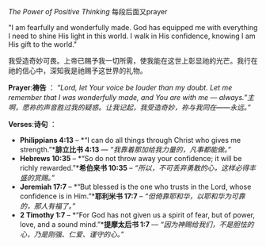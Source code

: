  *The Power of Positive Thinking* 每段后面又prayer



"I am fearfully and wonderfully made. God has equipped me with everything I need to shine His light in this world. I walk in His confidence, knowing I am His gift to the world."



我受造奇妙可畏。上帝已赐予我一切所需，使我能在这世上彰显祂的光芒。我行在祂的信心中，深知我是祂赐予这世界的礼物。





**Prayer**:**祷告** ：
 *“Lord, let Your voice be louder than my doubt. Let me remember that I was wonderfully made, and You are with me — always.”主啊，愿祢的声音胜过我的疑惑。让我记起，我受造奇妙，祢与我同在——永远。”*

**Verses**:**诗句** ：

- **Philippians 4:13** – *“I can do all things through Christ who gives me strength.”***腓立比书 4:13** — *“我靠着那加给我力量的，凡事都能做。”*
- **Hebrews 10:35** – *“So do not throw away your confidence; it will be richly rewarded.”***希伯来书 10:35** – *“所以，不可丢弃勇敢的心，这样必得丰盛的赏赐。”*
- **Jeremiah 17:7** – *“But blessed is the one who trusts in the Lord, whose confidence is in Him.”***耶利米书 17:7** – *“但倚靠耶和华，以耶和华为可靠的，那人有福了。”*
- **2 Timothy 1:7** – *“For God has not given us a spirit of fear, but of power, love, and a sound mind.”***提摩太后书 1:7** — *“因为神赐给我们，不是胆怯的心，乃是刚强、仁爱、谨守的心。”*